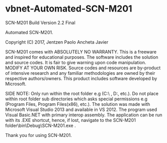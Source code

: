 # vbnet-Automated-SCN-M201

SCN-M201
Build Version 2.2 Final

Automated SCN-M201.

Copyright (C) 2017, Jentzen Paolo Ancheta Javier

SCN-M201 comes with ABSOLUTELY NO WARRANTY.
This is a freeware and inspired for educational purposes.
The software includes the solution and source codes. It is fair to give warning upon code manipulation. MODIFY AT YOUR OWN RISK.
Source codes and resources are by-product of intensive research and any familiar methodologies are owned by their respective 
authors/owners.
This product includes software developed by Microsoft.

SIDE NOTE:
Only run within the root folder e.g (C:\ , D:\, etc.).
Do not place within root folder sub directories which asks special permissions e.g (Program Files, Program Files(x86), etc.).
The solution was made with Microsoft Visual Studio 2013 and available in VS 2012. The program used Visual Basic.NET with 
primary interop assembly. The application can be run with its .EXE shortcut, hence, if lost, navigate to the 
SCN-M201 folder\bin\Debug\SCN-M201.exe .

Thank you for using SCN-M201.


